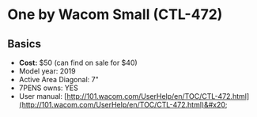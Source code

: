 # One by Wacom Small (CTL-472)

## **Basics**

* **Cost:** $50 (can find on sale for $40)
* Model year: 2019
* Active Area Diagonal: 7"
* 7PENS owns: YES
* User manual: [http://101.wacom.com/UserHelp/en/TOC/CTL-472.html](http://101.wacom.com/UserHelp/en/TOC/CTL-472.html)&#x20;
